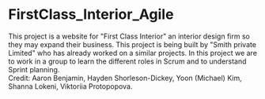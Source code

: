 # FirstClass_Interior_Agile
This project is a website for "First Class Interior" an interior design firm so they may expand their business. This project is being built by "Smith private Limited" who has already worked on a similar projects. In this project we are to work in a group to learn the different roles in Scrum and to understand Sprint planning.  
Credit:
Aaron Benjamin,
Hayden Shorleson-Dickey,
Yoon (Michael) Kim,
Shanna Lokeni,
Viktoriia Protopopova.
